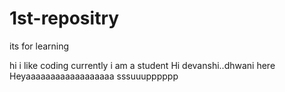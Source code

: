 # 1st-repositry
its for learning

hi i like coding
currently i am a student
Hi devanshi..dhwani here
Heyaaaaaaaaaaaaaaaaaa
sssuuupppppp
